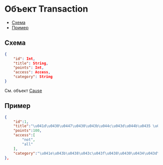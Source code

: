 # Объект Transaction

- [Схема](#scheme)
- [Пример](#example)

<a name="scheme"></a>
## Схема

```json
{
    "id": Int,
    "title": String,
    "points": Int,
    "access": Access,
    "category": String
}
```

См. объект [Cause](cause)

<a name="example"></a>
## Пример

```json
{  
    "id":1,
    "title":"\u041d\u0430\u0447\u0430\u043b\u044c\u043d\u044b\u0435 \u0431\u0430\u043b\u043b\u044b",
    "points":100,
    "access":[  
        "not",
        "all"
    ],
    "category":"\u041e\u043b\u0438\u043c\u043f\u0438\u0430\u0434\u043d\u043e\u0435 \u0434\u0432\u0438\u0436\u0435\u043d\u0438\u0435"
},
```
